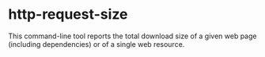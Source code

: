 # http-request-size
This command-line tool reports the total download size of a given web page (including dependencies) or of a single web resource.
